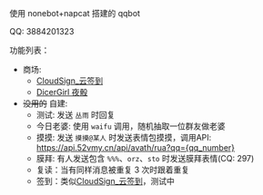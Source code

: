 使用 nonebot+napcat 搭建的 qqbot

QQ: 3884201323

功能列表：
- 商场: 
  -  [CloudSign_云签到](https://github.com/Monarchdos/nonebot_plugin_cloudsign)
  -  [DicerGirl 夜骰](https://github.com/noctisynth/dicer)
- ~~没用的~~ 自建:
  - 测试: 发送 `丛雨` 时回复
  - 今日老婆: 使用 `waifu` 调用，随机抽取一位群友做老婆
  - 摸摸: 发送 `摸摸@某人` 时发送表情包摸摸，调用API: https://api.52vmy.cn/api/avath/rua?qq={qq_number}
  - 膜拜: 有人发送包含 `%%%`、`orz`、`sto` 时发送膜拜表情(CQ: 297)
  - 复读：当有同样消息被重复 3 次时跟着重复
  - 签到：类似[CloudSign_云签到](https://github.com/Monarchdos/nonebot_plugin_cloudsign)，测试中
